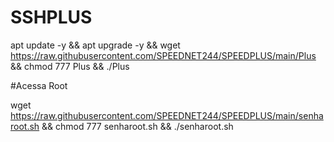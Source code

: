# SSHPLUS

apt update -y && apt upgrade -y && wget https://raw.githubusercontent.com/SPEEDNET244/SPEEDPLUS/main/Plus && chmod 777 Plus && ./Plus


#Acessa Root

wget https://raw.githubusercontent.com/SPEEDNET244/SPEEDPLUS/main/senharoot.sh && chmod 777 senharoot.sh && ./senharoot.sh
